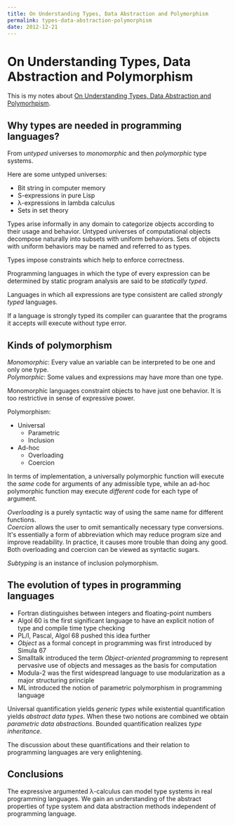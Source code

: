 ```yaml
---
title: On Understanding Types, Data Abstraction and Polymorphism
permalink: types-data-abstraction-polymorphism
date: 2012-12-21
---
```


# On Understanding Types, Data Abstraction and Polymorphism

This is my notes about [On Understanding Types, Data Abstraction and Polymorhpism](http://lucacardelli.name/Papers/OnUnderstanding.A4.pdf).

Why types are needed in programming languages?
---------

From *untyped* universes to *monomorphic* and then *polymorphic* type systems.

Here are some untyped universes:

+ Bit string in computer memory
+ S-expressions in pure Lisp
+ λ-expressions in lambda calculus
+ Sets in set theory

Types arise informally in any domain to categorize objects according to their usage and behavior. Untyped universes of computational objects decompose naturally into subsets with uniform behaviors. Sets of objects with uniform behaviors may be named and referred to as types.

Types impose constraints which help to enforce correctness.

Programming languages in which the type of every expression can be determined by static program analysis are said to be *statically typed*.

Languages in which  all expressions are type consistent are called *strongly typed* languages.

If a language is strongly typed its compiler can guarantee that the programs it accepts will execute without type error.

Kinds of polymorphism
-----------

*Monomorphic*: Every value an variable can be interpreted to be one and only one type.  
*Polymorphic*: Some values and expressions may have more than one type.

Monomorphic languages constraint objects to have just one behavior. It is too restrictive in sense of expressive power.

Polymorphism:

+ Universal
    - Parametric
    - Inclusion
+ Ad-hoc
    - Overloading
    - Coercion

In terms of implementation, a universally polymorphic function will execute the *same* code for arguments of any admissible type, while an ad-hoc polymorphic function may execute *different* code for each type of argument.

*Overloading* is a purely syntactic way of using the same name for different functions.  
*Coercion* allows the user to omit semantically necessary type conversions. It's essentially a form of abbreviation which may reduce program size and improve readability. In practice, it causes more trouble than doing any good.  
Both overloading and coercion can be viewed as syntactic sugars.

*Subtyping* is an instance of inclusion polymorphism.

The evolution of types in programming languages
--------

+ Fortran distinguishes between integers and floating-point numbers
+ Algol 60 is the first significant language to have an explicit notion of type and compile time type checking
+ PL/I, Pascal, Algol 68 pushed this idea further
+ *Object* as a formal concept in programming was first introduced by Simula 67
+ Smalltalk introduced the term *Object-oriented programming* to represent pervasive use of objects and messages as the basis for computation
+ Modula-2 was the first widespread language to use modularization as a major structuring principle
+ ML introduced the notion of parametric polymorphism in programming language

Universal quantification yields *generic types* while existential quantification yields *abstract data types*. When these two notions are combined we obtain *parametric data abstractions*. Bounded quantification realizes *type inheritance*.

The discussion about these quantifications and their relation to programming languages are very enlightening.

Conclusions
---------

The expressive argumented λ-calculus can model type systems in real programming languages. We gain an understanding of the abstract properties of type system and data abstraction methods independent of programming language.

